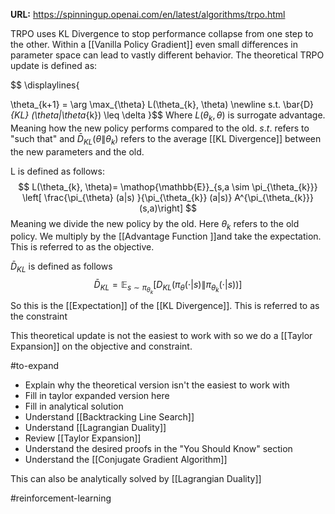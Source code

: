 **URL:** https://spinningup.openai.com/en/latest/algorithms/trpo.html

TRPO uses KL Divergence to stop performance collapse from one step to the other. Within a [[Vanilla Policy Gradient]] even small differences in parameter space can lead to vastly different behavior. The theoretical TRPO update is defined as:

$$
\displaylines{

\theta_{k+1} = \arg \max_{\theta} L(\theta_{k}, \theta)
\newline s.t. \bar{D}_{KL} (\theta\|\theta_{k}) \leq \delta
}$$
Where $L(\theta_{k}, \theta)$ is surrogate advantage. Meaning how the new policy performs compared to the old. $s.t.$ refers to "such that" and $\bar{D}_{KL} (\theta\|\theta_{k})$ refers to the average [[KL Divergence]] between the new parameters and the old. 

L is defined as follows:
$$
L(\theta_{k}, \theta)= \mathop{\mathbb{E}}_{s,a \sim \pi_{\theta_{k}}}
\left[ \frac{\pi_{\theta} (a|s) }{\pi_{\theta_{k}} (a|s)} A^{\pi_{\theta_{k}}}(s,a)\right]
$$
Meaning we divide the new policy by the old. Here $\theta_{k}$ refers to the old policy. We multiply by the [[Advantage Function ]]and take the expectation. This is referred to as the objective.

$\bar{D}_{KL}$ is defined as follows
$$
\bar{D}_{KL} = \mathop{\mathbb{E}}_{s \sim \pi_{\theta_{k}}}[D_{KL}(\pi_{\theta}(\cdot | s) \| \pi _{\theta_{k}}(\cdot | s))] 
$$
So this is the [[Expectation]] of the [[KL Divergence]]. This is referred to as the constraint

This theoretical update is not the easiest to work with so we do a [[Taylor Expansion]] on the objective and constraint. 

#to-expand 
* Explain why the theoretical version isn't the easiest to work with
* Fill in taylor expanded version here
* Fill in analytical solution
* Understand [[Backtracking Line Search]]
* Understand [[Lagrangian Duality]]
* Review [[Taylor Expansion]]
* Understand the desired proofs in the "You Should Know" section
* Understand the [[Conjugate Gradient Algorithm]]

This can also be analytically solved by [[Lagrangian Duality]]

#reinforcement-learning
